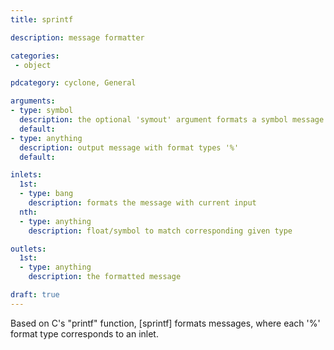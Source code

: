 ```yaml
---
title: sprintf

description: message formatter

categories:
 - object

pdcategory: cyclone, General

arguments:
- type: symbol
  description: the optional 'symout' argument formats a symbol message
  default:
- type: anything
  description: output message with format types '%' 
  default:

inlets:
  1st:
  - type: bang
    description: formats the message with current input
  nth:
  - type: anything
    description: float/symbol to match corresponding given type

outlets:
  1st:
  - type: anything
    description: the formatted message

draft: true
---
```


Based on C's "printf" function, [sprintf] formats messages, where each '%' format type corresponds to an inlet.
